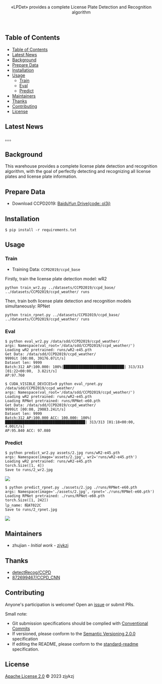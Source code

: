 <!-- <div align="right">
  Language:
    🇺🇸
  <a title="Chinese" href="./README.zh-CN.md">🇨🇳</a>
</div> -->

<div align="center"><a title="" href="https://github.com/zjykzj/LPDet"><img align="center" src="assets/icons/LPDet.svg" alt=""></a></div>

<p align="center">
  «LPDet» provides a complete License Plate Detection and Recognition algorithm
<br>
<br>
  <a href="https://github.com/RichardLitt/standard-readme"><img src="https://img.shields.io/badge/standard--readme-OK-green.svg?style=flat-square" alt=""></a>
  <a href="https://conventionalcommits.org"><img src="https://img.shields.io/badge/Conventional%20Commits-1.0.0-yellow.svg" alt=""></a>
  <a href="http://commitizen.github.io/cz-cli/"><img src="https://img.shields.io/badge/commitizen-friendly-brightgreen.svg" alt=""></a>
</p>

## Table of Contents

- [Table of Contents](#table-of-contents)
- [Latest News](#latest-news)
- [Background](#background)
- [Prepare Data](#prepare-data)
- [Installation](#installation)
- [Usage](#usage)
  - [Train](#train)
  - [Eval](#eval)
  - [Predict](#predict)
- [Maintainers](#maintainers)
- [Thanks](#thanks)
- [Contributing](#contributing)
- [License](#license)

## Latest News

。。。

## Background

This warehouse provides a complete license plate detection and recognition algorithm, with the goal of perfectly detecting and recognizing all license plates and license plate information.

## Prepare Data

* Download CCPD2019: [BaiduYun Drive(code: ol3j)](https://pan.baidu.com/share/init?surl=JSpc9BZXFlPkXxRK4qUCyw)

## Installation

```shell
$ pip install -r requirements.txt
```

## Usage

### Train

* Training Data: `CCPD2019/ccpd_base`

Firstly, train the license plate detection model: wR2

```shell
python train_wr2.py ../datasets/CCPD2019/ccpd_base/ ../datasets/CCPD2019/ccpd_weather/ runs
```

Then, train both license plate detection and recognition models simultaneously: RPNet

```shell
python train_rpnet.py ../datasets/CCPD2019/ccpd_base/ ../datasets/CCPD2019/ccpd_weather/ runs
```

### Eval

```shell
$ python eval_wr2.py /data/sdd/CCPD2019/ccpd_weather/
args: Namespace(val_root='/data/sdd/CCPD2019/ccpd_weather/')
Loading wR2 pretrained: runs/wR2-e45.pth
Get Data: /data/sdd/CCPD2019/ccpd_weather/
9999it [00:00, 39176.07it/s]
Dataset len: 9999
Batch:312 AP:100.000: 100%|████████████████████████████| 313/313 [01:22<00:00,  3.82it/s]
AP:97.760
```

```shell
$ CUDA_VISIBLE_DEVICES=9 python eval_rpnet.py /data/sdd/CCPD2019/ccpd_weather/
args: Namespace(val_root='/data/sdd/CCPD2019/ccpd_weather/')
Loading wR2 pretrained: runs/wR2-e45.pth
Loading RPNet pretrained: runs/RPNet-e60.pth
Get Data: /data/sdd/CCPD2019/ccpd_weather/
9999it [00:00, 29083.24it/s]
Dataset len: 9999
Batch:312 AP:100.000 ACC: 100.000: 100%|█████████████████████████████████████| 313/313 [01:18<00:00,  4.00it/s]
AP:95.840 ACC: 97.080
```

### Predict

```shell
$ python predict_wr2.py assets/2.jpg runs/wR2-e45.pth 
args: Namespace(image='assets/2.jpg', wr2='runs/wR2-e45.pth')
Loading wR2 pretrained: runs/wR2-e45.pth
torch.Size([1, 4])
Save to runs/2_wr2.jpg
```

![](./assets/2_wr2.jpg)

```
$ python predict_rpnet.py ./assets/2.jpg ./runs/RPNet-e60.pth 
args: Namespace(image='./assets/2.jpg', rpnet='./runs/RPNet-e60.pth')
Loading RPNet pretrained: ./runs/RPNet-e60.pth
torch.Size([1, 242])
lp_name: 皖AT022C
Save to runs/2_rpnet.jpg
```

![](./assets/2_rpnet.jpg)

## Maintainers

* zhujian - *Initial work* - [zjykzj](https://github.com/zjykzj)

## Thanks

* [detectRecog/CCPD](https://github.com/detectRecog/CCPD)
* [872699467/CCPD_CNN](https://github.com/872699467/CCPD_CNN)

## Contributing

Anyone's participation is welcome! Open an [issue](https://github.com/zjykzj/LPDet/issues) or submit PRs.

Small note:

* Git submission specifications should be complied
  with [Conventional Commits](https://www.conventionalcommits.org/en/v1.0.0-beta.4/)
* If versioned, please conform to the [Semantic Versioning 2.0.0](https://semver.org) specification
* If editing the README, please conform to the [standard-readme](https://github.com/RichardLitt/standard-readme)
  specification.

## License

[Apache License 2.0](LICENSE) © 2023 zjykzj